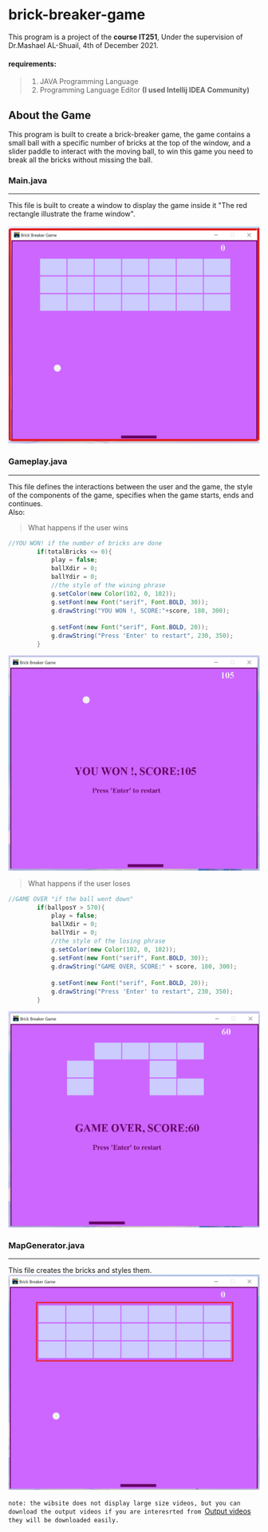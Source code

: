 # brick-breaker-game
This program is a project of the **course IT251**, Under the supervision of Dr.Mashael AL-Shuail, 4th of December 2021.

#### requirements:
> 1. JAVA Programming Language <br/>
> 2. Programming Language Editor **(I used Intellij IDEA Community)**

## About the Game
This program is built to create a brick-breaker game, the game contains a small ball with a specific number of bricks at the top of the window, and a slider paddle to interact with the moving ball, to win this game you need to break all the bricks without missing the ball.

### Main.java
***

This file is built to create a window to display the game inside it "The red rectangle illustrate the frame window". <br/><br/>
![The Frame window](Images_of_ReadomeFile/WindowFrame.png)


### Gameplay.java
***

This file defines the interactions between the user and the game, the style of the components of the game, specifies when the game starts, ends and continues.<br/> Also: <br/>

>What happens if the user wins
```java
//YOU WON! if the number of bricks are done
        if(totalBricks <= 0){
            play = false;
            ballXdir = 0;
            ballYdir = 0;
            //the style of the wining phrase
            g.setColor(new Color(102, 0, 102));
            g.setFont(new Font("serif", Font.BOLD, 30));
            g.drawString("YOU WON !, SCORE:"+score, 180, 300);

            g.setFont(new Font("serif", Font.BOLD, 20));
            g.drawString("Press 'Enter' to restart", 230, 350);
        }
``` 
![You Won Phrase](Images_of_ReadomeFile/YouWon.png)

> What happens if the user loses
```java
//GAME OVER "if the ball went down"
        if(ballposY > 570){
            play = false;
            ballXdir = 0;
            ballYdir = 0;
            //the style of the losing phrase
            g.setColor(new Color(102, 0, 102));
            g.setFont(new Font("serif", Font.BOLD, 30));
            g.drawString("GAME OVER, SCORE:" + score, 180, 300);

            g.setFont(new Font("serif", Font.BOLD, 20));
            g.drawString("Press 'Enter' to restart", 230, 350);
        }
```
![Game Over Phrase](Images_of_ReadomeFile/GameOver.png)

### MapGenerator.java
***
This file creates the bricks and styles them.
![Bricks Map](Images_of_ReadomeFile/Bricks.png)

`note: the wibsite does not display large size videos, but you can download the output videos if you are interesrted from `[Output videos](https://github.com/Lady-aouto/brick-breaker-game/tree/main/Video%20outputs) `they will be downloaded easily.`
